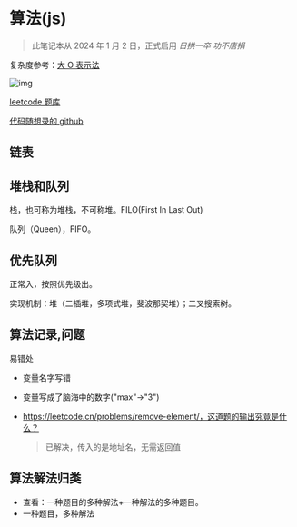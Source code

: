 # 算法(js)

> 此笔记本从 2024 年 1 月 2 日，正式启用
> <i>日拱一卒 功不唐捐</i>

复杂度参考：[大 O 表示法](https://www.bigocheatsheet.com/)

![img](https://www.bigocheatsheet.com/img/big-o-cheat-sheet-poster.png)

[leetcode 题库](https://leetcode.cn/problemset/)

[代码随想录的 github](https://github.com/youngyangyang04/leetcode-master/tree/master)

## 链表

## 堆栈和队列

栈，也可称为堆栈，不可称堆。FILO(First In Last Out)

队列（Queen），FIFO。

## 优先队列

正常入，按照优先级出。

实现机制：堆（二插堆，多项式堆，斐波那契堆）；二叉搜索树。

## 算法记录,问题

易错处

- 变量名字写错
- 变量写成了脑海中的数字("max"->"3")

- https://leetcode.cn/problems/remove-element/，这道题的输出究竟是什么？
  > 已解决，传入的是地址名，无需返回值

## 算法解法归类

- 查看：一种题目的多种解法+一种解法的多种题目。
- 一种题目，多种解法
